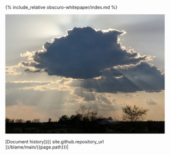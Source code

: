 {% include_relative obscuro-whitepaper/index.md %}

![image](assets/images/1024px-Sunrise_Obscured_by_Clouds.jpg)

[Document history]({{ site.github.repository_url }}/blame/main/{{page.path}})|
